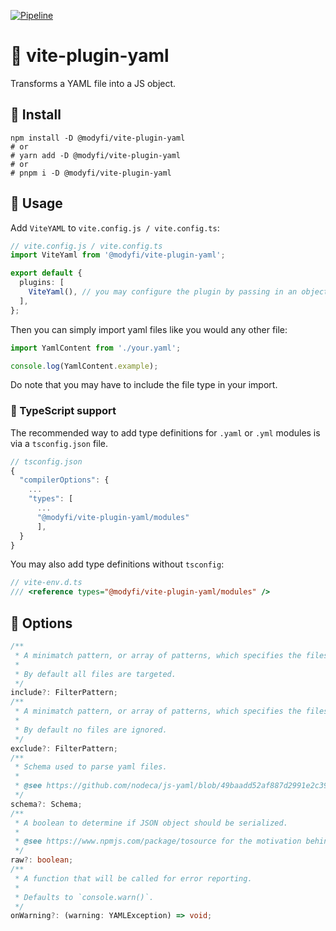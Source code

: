 [![Pipeline](https://github.com/Modyfi/vite-plugin-yaml/actions/workflows/pipeline.yml/badge.svg)](https://github.com/Modyfi/vite-plugin-yaml/actions/workflows/pipeline.yml)

# 🧹 vite-plugin-yaml

Transforms a YAML file into a JS object.

## 🚀 Install

```
npm install -D @modyfi/vite-plugin-yaml
# or
# yarn add -D @modyfi/vite-plugin-yaml
# or
# pnpm i -D @modyfi/vite-plugin-yaml
```

## 🦄 Usage

Add `ViteYAML` to `vite.config.js / vite.config.ts`:

```ts
// vite.config.js / vite.config.ts
import ViteYaml from '@modyfi/vite-plugin-yaml';

export default {
  plugins: [
    ViteYaml(), // you may configure the plugin by passing in an object with the options listed below
  ],
};
```

Then you can simply import yaml files like you would any other file:

```ts
import YamlContent from './your.yaml';

console.log(YamlContent.example);
```

Do note that you may have to include the file type in your import.

### 🔦 TypeScript support

The recommended way to add type definitions for `.yaml` or `.yml` modules is via a `tsconfig.json` file.

```ts
// tsconfig.json
{
  "compilerOptions": {
    ...
    "types": [
      ...
      "@modyfi/vite-plugin-yaml/modules"
      ],
  }
}
```

You may also add type definitions without `tsconfig`:

```ts
// vite-env.d.ts
/// <reference types="@modyfi/vite-plugin-yaml/modules" />
```

## 🐛 Options

```ts
/**
 * A minimatch pattern, or array of patterns, which specifies the files in the build the plugin should operate on.
 *
 * By default all files are targeted.
 */
include?: FilterPattern;
/**
 * A minimatch pattern, or array of patterns, which specifies the files in the build the plugin should ignore.
 *
 * By default no files are ignored.
 */
exclude?: FilterPattern;
/**
 * Schema used to parse yaml files.
 *
 * @see https://github.com/nodeca/js-yaml/blob/49baadd52af887d2991e2c39a6639baa56d6c71b/README.md#load-string---options-
 */
schema?: Schema;
/**
 * A boolean to determine if JSON object should be serialized.
 *
 * @see https://www.npmjs.com/package/tosource for the motivation behind serialization of JSON.
 */
raw?: boolean;
/**
 * A function that will be called for error reporting.
 *
 * Defaults to `console.warn()`.
 */
onWarning?: (warning: YAMLException) => void;
```
